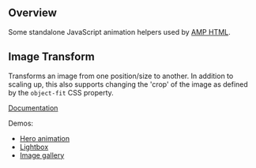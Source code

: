## Overview

Some standalone JavaScript animation helpers used by [AMP
HTML](https://github.com/ampproject/amphtml).

## Image Transform

Transforms an image from one position/size to another. In addition to scaling
up, this also supports changing the 'crop' of the image as defined by the
`object-fit` CSS property.

[Documentation](docs/prepare-image-animation.md)

Demos:
* [Hero animation](docs/demo/hero)
* [Lightbox](docs/demo/lightbox)
* [Image gallery](docs/demo/gallery)



